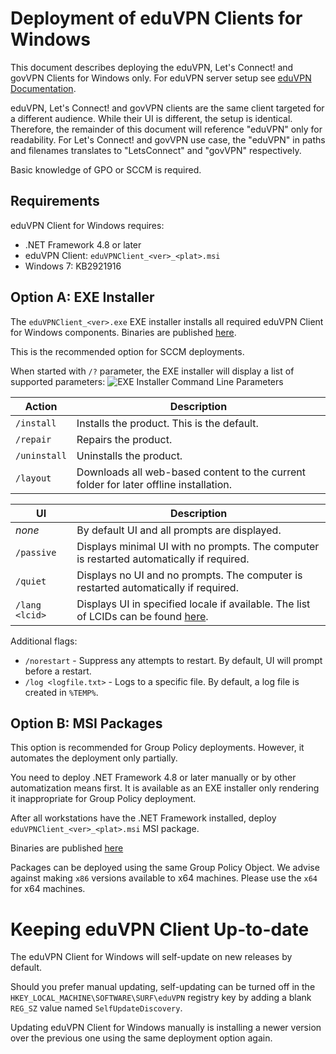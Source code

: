 # Deployment of eduVPN Clients for Windows


This document describes deploying the eduVPN, Let's Connect! and govVPN Clients for Windows only. For eduVPN server setup see [eduVPN Documentation](https://github.com/eduvpn/documentation).

eduVPN, Let's Connect! and govVPN clients are the same client targeted for a different audience. While their UI is different, the setup is identical. Therefore, the remainder of this document will reference "eduVPN" only for readability. For Let's Connect! and govVPN use case, the "eduVPN" in paths and filenames translates to "LetsConnect" and "govVPN" respectively.

Basic knowledge of GPO or SCCM is required.


## Requirements

eduVPN Client for Windows requires:
- .NET Framework 4.8 or later
- eduVPN Client: `eduVPNClient_<ver>_<plat>.msi`
- Windows 7: KB2921916


## Option A: EXE Installer

The `eduVPNClient_<ver>.exe` EXE installer installs all required eduVPN Client for Windows components. Binaries are published [here](https://github.com/Amebis/eduVPN/releases).

This is the recommended option for SCCM deployments.

When started with `/?` parameter, the EXE installer will display a list of supported parameters:
![EXE Installer Command Line Parameters](Deployment/exe_installer.png "EXE Installer Command Line Parameters")

Action       | Description
-------------|------------------------------------
`/install`   | Installs the product. This is the default.
`/repair`    | Repairs the product.
`/uninstall` | Uninstalls the product.
`/layout`    | Downloads all web-based content to the current folder for later offline installation.

UI             | Description
---------------|---------------
_none_         | By default UI and all prompts are displayed.
`/passive`     | Displays minimal UI with no prompts. The computer is restarted automatically if required.
`/quiet`       | Displays no UI and no prompts. The computer is restarted automatically if required.
`/lang <lcid>` | Displays UI in specified locale if available. The list of LCIDs can be found [here](https://msdn.microsoft.com/en-us/library/cc767443.aspx).

Additional flags:
- `/norestart` - Suppress any attempts to restart. By default, UI will prompt before a restart.
- `/log <logfile.txt>` - Logs to a specific file. By default, a log file is created in `%TEMP%`.


## Option B: MSI Packages

This option is recommended for Group Policy deployments. However, it automates the deployment only partially.

You need to deploy .NET Framework 4.8 or later manually or by other automatization means first. It is available as an EXE installer only rendering it inappropriate for Group Policy deployment.

After all workstations have the .NET Framework installed, deploy `eduVPNClient_<ver>_<plat>.msi` MSI package.

Binaries are published [here](https://github.com/Amebis/eduVPN/releases)

Packages can be deployed using the same Group Policy Object. We advise against making `x86` versions available to x64 machines. Please use the `x64` for x64 machines.


# Keeping eduVPN Client Up-to-date

The eduVPN Client for Windows will self-update on new releases by default.

Should you prefer manual updating, self-updating can be turned off in the `HKEY_LOCAL_MACHINE\SOFTWARE\SURF\eduVPN` registry key by adding a blank `REG_SZ` value named `SelfUpdateDiscovery`.

Updating eduVPN Client for Windows manually is installing a newer version over the previous one using the same deployment option again.
